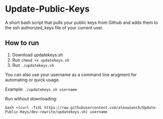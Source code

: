 # Update-Public-Keys

A short bash script that pulls your public keys from Github and adds them to the ssh authorized_keys file of your current user.

## How to run

1. Download updatekeys.sh
2. Run `chmod +x updatekeys.sh`
3. Run `./updatekeys.sh`

You can also use your username as a command line arugment for automating or quick usage.

Example: `./updatekeys.sh username`

Run without downloading:

`bash <(curl -fsSL https://raw.githubusercontent.com/alexwiench/Update-Public-Keys/dev-rewrite/updatekeys.sh) username`

